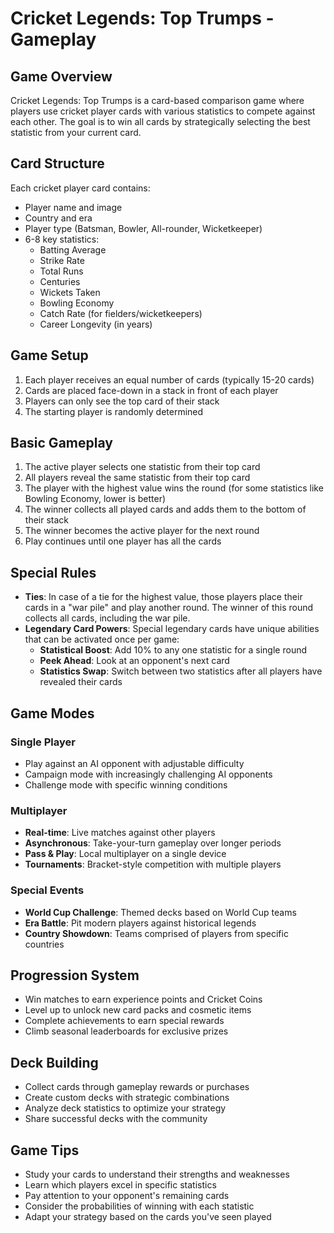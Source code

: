 # Cricket Legends: Top Trumps - Gameplay

## Game Overview
Cricket Legends: Top Trumps is a card-based comparison game where players use cricket player cards with various statistics to compete against each other. The goal is to win all cards by strategically selecting the best statistic from your current card.

## Card Structure
Each cricket player card contains:
- Player name and image
- Country and era
- Player type (Batsman, Bowler, All-rounder, Wicketkeeper)
- 6-8 key statistics:
  - Batting Average
  - Strike Rate
  - Total Runs
  - Centuries
  - Wickets Taken
  - Bowling Economy
  - Catch Rate (for fielders/wicketkeepers)
  - Career Longevity (in years)

## Game Setup
1. Each player receives an equal number of cards (typically 15-20 cards)
2. Cards are placed face-down in a stack in front of each player
3. Players can only see the top card of their stack
4. The starting player is randomly determined

## Basic Gameplay
1. The active player selects one statistic from their top card
2. All players reveal the same statistic from their top card
3. The player with the highest value wins the round (for some statistics like Bowling Economy, lower is better)
4. The winner collects all played cards and adds them to the bottom of their stack
5. The winner becomes the active player for the next round
6. Play continues until one player has all the cards

## Special Rules
- **Ties**: In case of a tie for the highest value, those players place their cards in a "war pile" and play another round. The winner of this round collects all cards, including the war pile.
- **Legendary Card Powers**: Special legendary cards have unique abilities that can be activated once per game:
  - **Statistical Boost**: Add 10% to any one statistic for a single round
  - **Peek Ahead**: Look at an opponent's next card
  - **Statistics Swap**: Switch between two statistics after all players have revealed their cards

## Game Modes

### Single Player
- Play against an AI opponent with adjustable difficulty
- Campaign mode with increasingly challenging AI opponents
- Challenge mode with specific winning conditions

### Multiplayer
- **Real-time**: Live matches against other players
- **Asynchronous**: Take-your-turn gameplay over longer periods
- **Pass & Play**: Local multiplayer on a single device
- **Tournaments**: Bracket-style competition with multiple players

### Special Events
- **World Cup Challenge**: Themed decks based on World Cup teams
- **Era Battle**: Pit modern players against historical legends
- **Country Showdown**: Teams comprised of players from specific countries

## Progression System
- Win matches to earn experience points and Cricket Coins
- Level up to unlock new card packs and cosmetic items
- Complete achievements to earn special rewards
- Climb seasonal leaderboards for exclusive prizes

## Deck Building
- Collect cards through gameplay rewards or purchases
- Create custom decks with strategic combinations
- Analyze deck statistics to optimize your strategy
- Share successful decks with the community

## Game Tips
- Study your cards to understand their strengths and weaknesses
- Learn which players excel in specific statistics
- Pay attention to your opponent's remaining cards
- Consider the probabilities of winning with each statistic
- Adapt your strategy based on the cards you've seen played 